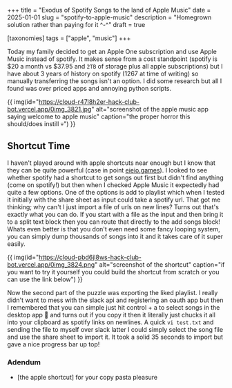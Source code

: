 +++
title = "Exodus of Spotify Songs to the land of Apple Music"
date = 2025-01-01
slug = "spotify-to-apple-music"
description = "Homegrown solution rather than paying for it ^-^"
draft = true

[taxonomies]
tags = ["apple", "music"]
+++

Today my family decided to get an Apple One subscription and use Apple Music instead of spotify. It makes sense from a cost standpoint (spotify is $20 a month vs $37.95 and `2TB` of storage plus all apple subscriptions) but I have about 3 years of history on spotify (1267 at time of writing) so manually transferring the songs isn't an option. I did some research but all I found was over priced apps and annoying python scripts.

<!-- more -->

{{ img(id="https://cloud-r47l8h2er-hack-club-bot.vercel.app/0img_3821.jpg" alt="screenshot of the apple music app saying welcome to apple music" caption="the proper horror this should/does instill 💀") }}

## Shortcut Time

I haven't played around with apple shortcuts near enough but I know that they can be quite powerful (case in point [eieio.games](https://eieio.games/blog/doom-in-the-ios-photos-app/)). I looked to see whether spotify had a shortcut to get songs out first but didn't find anything (come on spotify!) but then when I checked Apple Music it expectedly had quite a few options. One of the options is add to playlist which when I tested it initially with the share sheet as input could take a spotify url. That got me thinking; why can't I just import a file of urls on new lines? Turns out that's exactly what you can do. If you start with a file as the input and then bring it to a split text block then you can route that directly to the add songs block! Whats even better is that you don't even need some fancy looping system, you can simply dump thousands of songs into it and it takes care of it super easily.  

{{ img(id="https://cloud-pbd6jl8ws-hack-club-bot.vercel.app/0img_3824.png" alt="screenshot of the shortcut" caption="if you want to try it yourself you could build the shortcut from scratch or you can use the link below") }}

Now the second part of the puzzle was exporting the liked playlist. I really didn't want to mess with the slack api and registering an oauth app but then I remembered that you can simple just hit control + a to select songs in the desktop app 🤦 and turns out if you copy it then it literally just chucks it all into your clipboard as spotify links on newlines. A quick `vi test.txt` and sending the file to myself over slack latter I could simply select the song file and use the share sheet to import it. It took a solid 35 seconds to import but gave a nice progress bar up top!

### Adendum

- [the apple shortcut] for your copy pasta pleasure
